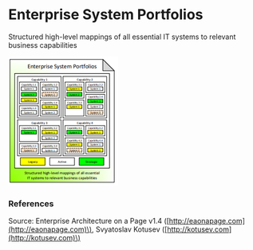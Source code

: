 # Enterprise System Portfolios

Structured high-level mappings of all essential IT systems to relevant business capabilities

![](../../.gitbook/assets/csvlod_landscapes_enterprise_system_portfolios.png)

### References

Source: Enterprise Architecture on a Page v1.4 \([http://eaonapage.com](http://eaonapage.com)\), Svyatoslav Kotusev \([http://kotusev.com](http://kotusev.com)\)

